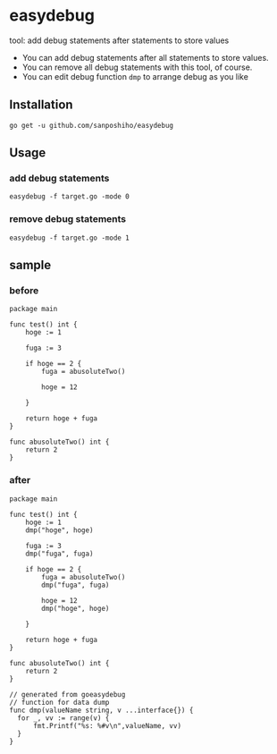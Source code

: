 # easydebug
tool: add debug statements after statements to store values

- You can add debug statements after all statements to store values.
- You can remove all debug statements with this tool, of course.
- You can edit debug function `dmp` to arrange debug as you like


## Installation

```
go get -u github.com/sanposhiho/easydebug
```

## Usage

### add debug statements

```
easydebug -f target.go -mode 0
```

### remove debug statements

```
easydebug -f target.go -mode 1
```

## sample

### before

```
package main

func test() int {
	hoge := 1

	fuga := 3

	if hoge == 2 {
		fuga = abusoluteTwo()

		hoge = 12

	}

	return hoge + fuga
}

func abusoluteTwo() int {
	return 2
}
```

### after

```
package main

func test() int {
	hoge := 1
	dmp("hoge", hoge)

	fuga := 3
	dmp("fuga", fuga)

	if hoge == 2 {
		fuga = abusoluteTwo()
		dmp("fuga", fuga)

		hoge = 12
		dmp("hoge", hoge)

	}

	return hoge + fuga
}

func abusoluteTwo() int {
	return 2
}

// generated from goeasydebug
// function for data dump
func dmp(valueName string, v ...interface{}) {
  for _, vv := range(v) {
      fmt.Printf("%s: %#v\n",valueName, vv)
  }
}
```
